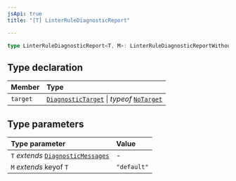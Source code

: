 ```yaml
---
jsApi: true
title: "[T] LinterRuleDiagnosticReport"

---
```

```ts
type LinterRuleDiagnosticReport<T, M>: LinterRuleDiagnosticReportWithoutTarget<T, M> & object;
```

## Type declaration

| Member | Type |
| :------ | :------ |
| `target` | [`DiagnosticTarget`](DiagnosticTarget.md) \| *typeof* [`NoTarget`](../variables/NoTarget.md) |

## Type parameters

| Type parameter | Value |
| :------ | :------ |
| `T` *extends* [`DiagnosticMessages`](../interfaces/DiagnosticMessages.md) | - |
| `M` *extends* keyof `T` | `"default"` |
